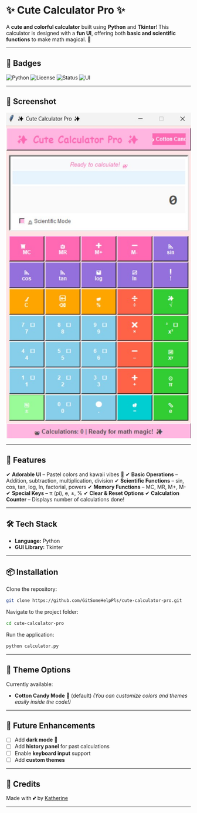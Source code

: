 # ✨ Cute Calculator Pro ✨

A **cute and colorful calculator** built using **Python** and **Tkinter**!
This calculator is designed with a **fun UI**, offering both **basic and scientific functions** to make math magical. 🌸

---

## 📛 Badges

![Python](https://img.shields.io/badge/Python-3.8%2B-blue?logo=python\&logoColor=white)
![License](https://img.shields.io/badge/License-MIT-pink)
![Status](https://img.shields.io/badge/Status-Active-green)
![UI](https://img.shields.io/badge/UI-Cute%20%26%20Colorful-ff69b4)

---

## 📸 Screenshot

![Cute Calculator Pro](/screenshot.jpg)

---

## 🎀 Features

✔ **Adorable UI** – Pastel colors and kawaii vibes 💖
✔ **Basic Operations** – Addition, subtraction, multiplication, division
✔ **Scientific Functions** – sin, cos, tan, log, ln, factorial, powers
✔ **Memory Functions** – MC, MR, M+, M-
✔ **Special Keys** – π (pi), e, ±, %
✔ **Clear & Reset Options**
✔ **Calculation Counter** – Displays number of calculations done!

---

## 🛠️ Tech Stack

* **Language:** Python
* **GUI Library:** Tkinter

---

## 📦 Installation

Clone the repository:

```bash
git clone https://github.com/GitSomeHelpPls/cute-calculator-pro.git
```

Navigate to the project folder:

```bash
cd cute-calculator-pro
```

Run the application:

```bash
python calculator.py
```

---

## 🎨 Theme Options

Currently available:

* **Cotton Candy Mode** 🍭 (default)
  *(You can customize colors and themes easily inside the code!)*

---

## 🚀 Future Enhancements

* [ ] Add **dark mode** 🌙
* [ ] Add **history panel** for past calculations
* [ ] Enable **keyboard input** support
* [ ] Add **custom themes**

---

## 🖤 Credits

Made with 💕 by [Katherine]([https://github.com/your-username](https://github.com/GitSomeHelpPls))

---
